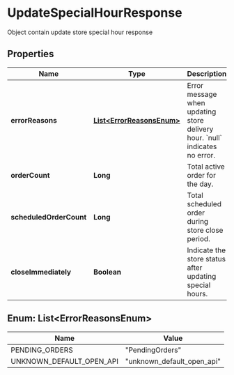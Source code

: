 

# UpdateSpecialHourResponse

Object contain update store special hour response

## Properties

| Name | Type | Description | Notes |
|------------ | ------------- | ------------- | -------------|
|**errorReasons** | [**List&lt;ErrorReasonsEnum&gt;**](#List&lt;ErrorReasonsEnum&gt;) | Error message when updating store delivery hour. &#x60;null&#x60; indicates no error. |  [optional] |
|**orderCount** | **Long** | Total active order for the day. |  |
|**scheduledOrderCount** | **Long** | Total scheduled order during store close period. |  |
|**closeImmediately** | **Boolean** | Indicate the store status after updating special hours. |  |



## Enum: List&lt;ErrorReasonsEnum&gt;

| Name | Value |
|---- | -----|
| PENDING_ORDERS | &quot;PendingOrders&quot; |
| UNKNOWN_DEFAULT_OPEN_API | &quot;unknown_default_open_api&quot; |



